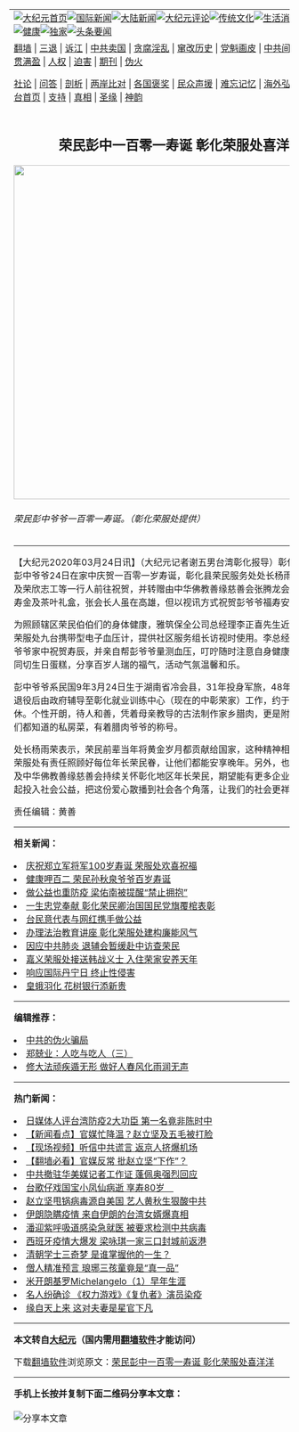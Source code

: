 <a name="1" id="1" target="_blank"></a><span id="1"></span>
<table align=center border="0"><tr><td colspan="2" VALIGN=TOP><a href="https://github.com/acnndw3533/djy/blob/master/gb/nf1351518.md#1"><img src="https://raw.githubusercontent.com/acnndw3533/www/master/t/djy/1.jpg" title="大纪元首页" alt="大纪元首页"></a><a href="https://github.com/acnndw3533/djy/blob/master/gb/n24hr.md#1"><img src="https://raw.githubusercontent.com/acnndw3533/www/master/t/djy/3.jpg" title="国际新闻" alt="国际新闻"></a><a href="https://github.com/acnndw3533/djy/blob/master/gb/nsc413.md#1"><img src="https://raw.githubusercontent.com/acnndw3533/www/master/t/djy/4.jpg" title="大陆新闻" alt="大陆新闻"></a><a href="https://github.com/acnndw3533/djy/blob/master/gb/news392.md#1"><img src="https://raw.githubusercontent.com/acnndw3533/www/master/t/djy/5.jpg" title="大纪元评论" alt="大纪元评论"></a><a href="https://github.com/acnndw3533/djy/blob/master/gb/news2007.md#1"><img src="https://raw.githubusercontent.com/acnndw3533/www/master/t/djy/6.jpg" title="传统文化" alt="传统文化"></a><a href="https://github.com/acnndw3533/djy/blob/master/gb/news2008.md#1"><img src="https://raw.githubusercontent.com/acnndw3533/www/master/t/djy/7.jpg" title="生活消费" alt="生活消费"></a><a href="https://github.com/acnndw3533/djy/blob/master/gb/ncyule.md#1"><img src="https://raw.githubusercontent.com/acnndw3533/www/master/t/djy/8.jpg" title="娱乐休闲" alt="娱乐休闲"></a><a href="https://github.com/acnndw3533/djy/blob/master/gb/nsc1002.md#1"><img src="https://raw.githubusercontent.com/acnndw3533/www/master/t/djy/9.jpg" title="健康" alt="健康"></a><a href="https://github.com/acnndw3533/djy/blob/master/gb/nf6092.md#1"><img src="https://raw.githubusercontent.com/acnndw3533/www/master/t/djy/10a.jpg" title="独家" alt="独家"></a><a href="https://github.com/acnndw3533/djy/blob/master/gb/nf4514.md#1"><img src="https://raw.githubusercontent.com/acnndw3533/www/master/t/djy/12a.jpg" title="头条要闻" alt="头条要闻"></a></td></tr>
<tr><td colspan="2" VALIGN=TOP><a target="_blank" href="https://github.com/acnndw3533/www/blob/master/README.md?zsrh#1">翻墙</a> | <a target="_blank" href="https://github.com/acnndw3533/djy/blob/master/gb/nf5657.md#1">三退</a> | <a target="_blank" href="https://github.com/acnndw3533/djy/blob/master/gb/nf6124.md#1">诉江</a> | <a target="_blank" href="https://github.com/acnndw3533/djy/blob/master/gb/nf1176117.md#1">中共卖国</a> | <a target="_blank" href="https://github.com/acnndw3533/djy/blob/master/gb/nf5773.md#1">贪腐淫乱</a> | <a target="_blank" href="https://github.com/acnndw3533/djy/blob/master/gb/nf1176115.md#1">窜改历史</a> | <a target="_blank" href="https://github.com/acnndw3533/djy/blob/master/gb/nf1176107.md#1">党魁画皮</a> | <a target="_blank" href="https://github.com/acnndw3533/djy/blob/master/gb/nf1320400.md#1">中共间谍</a> | <a target="_blank" href="https://github.com/acnndw3533/djy/blob/master/gb/nf1176114.md#1">破坏传统</a> | <a target="_blank" href="https://github.com/acnndw3533/ntdtv/blob/master/gb/prog447_1.md#1">恶贯满盈</a> | <a target="_blank" href="https://github.com/acnndw3533/djy/blob/master/gb/ncid278.md#1">人权</a> | <a target="_blank" href="https://github.com/acnndw3533/djy/blob/master/gb/nf1176111.md#1">迫害</a> | <a target="_blank" href="https://gitlab.com/szzdlab/mh-qikan/blob/master/README.md#1">期刊</a> | <a target="_blank" href="https://github.com/acnndw3533/djy/blob/master/gb/nf5562.md#1">伪火</a></p><p><a target="_blank" href="https://github.com/acnndw3533/djy/blob/master/gb/9p.md#1">社论</a> | <a target="_blank" href="https://github.com/acnndw3533/djy/blob/master/gb/nf4378.md#1">问答</a> | <a target="_blank" href="https://github.com/acnndw3533/djy/blob/master/gb/nf5792.md#1">剖析</a> | <a target="_blank" href="https://github.com/acnndw3533/djy/blob/master/gb/nf5735.md#1">两岸比对</a> | <a target="_blank" href="https://github.com/acnndw3533/djy/blob/master/gb/nf6119.md#1">各国褒奖</a> | <a target="_blank" href="https://github.com/acnndw3533/djy/blob/master/gb/nf6120.md#1">民众声援</a> | <a target="_blank" href="https://github.com/acnndw3533/djy/blob/master/gb/nf1188594.md#1">难忘记忆</a> | <a target="_blank" href="https://github.com/acnndw3533/djy/blob/master/gb/nf3180.md#1">海外弘传</a> | <a target="_blank" href="https://github.com/acnndw3533/djy/blob/master/gb/nf5410.md#1">万人上访</a> | <a target="_blank" href="https://github.com/acnndw3533/www/blob/master/README.md?zsrh#1">平台首页</a> | <a target="_blank" href="https://github.com/acnndw3533/djy/blob/master/gb/nf4386.md#1">支持</a> | <a target="_blank" href="https://github.com/acnndw3533/djy/blob/master/gb/nf4389.md#1">真相</a> | <a target="_blank" href="https://github.com/acnndw3533/djy/blob/master/gb/nf5790.md#1">圣缘</a> | <a target="_blank" href="https://github.com/acnndw3533/djy/blob/master/gb/nf4786.md#1">神韵</a></td></tr>
<tr><td VALIGN=TOP width="626"><h2 align=center>荣民彭中一百零一寿诞 彰化荣服处喜洋洋</h2>
<img width="600" src="https://i.epochtimes.com/assets/uploads/2020/03/732d3b217abcb001b9f8758fad751449-600x400.jpg" />
<h6>荣民彭中爷爷一百零一寿诞。（彰化荣服处提供）
</h6>
<hr>
<p>【大纪元2020年03月24日讯】（大纪元记者谢五男台湾彰化报导）彰化市耆宿<ahref="https://github.com/acnndw3533/djy/blob/master/gb/tag/%E8%8D%A3%E6%B0%91.md#1">荣民</a>彭中爷爷24日在家中庆贺一百零一岁<ahref="https://github.com/acnndw3533/djy/blob/master/gb/tag/%E5%AF%BF%E8%AF%9E.md#1">寿诞</a>，彰化县荣民服务处处长杨雨荣偕同职员工及荣欣志工等一行人前往祝贺，并转赠由中华佛教善缘慈善会张腾龙会长所准备的贺寿金及茶叶礼盒，张会长人虽在高雄，但以视讯方式祝贺彭爷爷福寿安康。</p>
<p>为照顾辖区<ahref="https://github.com/acnndw3533/djy/blob/master/gb/tag/%E8%8D%A3%E6%B0%91.md#1">荣民</a>伯伯们的身体健康，雅筑保全公司总经理李正喜先生近期捐赠彰化县<ahref="https://github.com/acnndw3533/djy/blob/master/gb/tag/%E8%8D%A3%E6%9C%8D%E5%A4%84.md#1">荣服处</a>九台携带型电子血压计，提供社区服务组长访视时使用。李总经理特别前来彭爷爷家中祝贺寿辰，并亲自帮彭爷爷量测血压，叮咛随时注意自身健康，最后大家共同切生日蛋糕，分享百岁人瑞的福气，活动气氛温馨和乐。</p>
<p>彭中爷爷系民国9年3月24日生于湖南省冷会县，31年投身军旅，48年因病伤退役，退役后由政府辅导至彰化就业训练中心（现在的中彰荣家）工作，约于71年自职场退休。个性开朗，待人和善，凭着母亲教导的古法制作家乡腊肉，更是附近住民及老饕们都知道的私房菜，有着腊肉爷爷的称号。</p>
<p>处长杨雨荣表示，荣民前辈当年将黄金岁月都贡献给国家，这种精神相当令人敬佩，<ahref="https://github.com/acnndw3533/djy/blob/master/gb/tag/%E8%8D%A3%E6%9C%8D%E5%A4%84.md#1">荣服处</a>有责任照顾好每位年长荣民眷，让他们都能安享晚年。另外，也感谢雅筑保全及中华佛教善缘慈善会持续关怀彰化地区年长荣民，期望能有更多企业、善心人士一起投入社会<ahref="https://github.com/acnndw3533/djy/blob/master/gb/tag/%E5%85%AC%E7%9B%8A.md#1">公益</a>，把这份爱心散播到社会各个角落，让我们的社会更祥和、更温暖。</p>
<p>责任编辑：黄善</p>

<hr>


<strong>相关新闻：</strong>
<li><a href="https://github.com/acnndw3533/djy/blob/master/gb/18/11/6/n10833136.md#1">庆祝郑立军将军100岁寿诞    荣服处欢喜祝福</a></li>
<li><a href="https://github.com/acnndw3533/djy/blob/master/gb/18/12/10/n10901327.md#1">健康呷百二  荣民孙秋泉爷爷百岁寿诞</a></li>
<li><a href="https://github.com/acnndw3533/djy/blob/master/gb/20/2/7/n11851019.md#1">做公益也重防疫 梁佑南被提醒“禁止拥抱”</a></li>
<li><a href="https://github.com/acnndw3533/djy/blob/master/gb/20/2/14/n11868454.md#1">一生忠党奉献 彰化荣民卿治国国民党旗覆棺表彰</a></li>
<li><a href="https://github.com/acnndw3533/djy/blob/master/gb/20/3/2/n11909851.md#1">台民意代表与网红携手做公益</a></li>
<li><a href="https://github.com/acnndw3533/djy/blob/master/gb/20/3/13/n11937723.md#1">办理法治教育讲座 彰化荣服处建构廉能风气</a></li>
<li><a href="https://github.com/acnndw3533/djy/blob/master/gb/20/3/16/n11944364.md#1">因应中共肺炎 退辅会暂缓赴中访查荣民</a></li>
<li><a href="https://github.com/acnndw3533/djy/blob/master/gb/20/3/19/n11953677.md#1">嘉义荣服处接送韩战义士 入住荣家安养天年</a></li>
<li><a href="https://github.com/acnndw3533/djy/blob/master/gb/22/4/25/n13719955.md#1">响应国际丹宁日 终止性侵害</a></li>
<li><a href="https://github.com/acnndw3533/djy/blob/master/gb/22/4/25/n13719937.md#1">皇蛾羽化  花树银行添新贵</a></li>
<hr>


<strong>编辑推荐：</strong>
<li><a href="https://github.com/upjkzu3674/djy/blob/master/gb/16/1/21/n4622075.md?dfh#1" target="_blank">中共的伪火骗局</a></li><li><a href="https://github.com/tsiac2612/djy/blob/master/gb/18/1/25/n10086108.md#1" target="_blank">郑兢业：人吃与吃人（三）</a></li><li><a href="https://github.com/tsiac2612/djy/blob/master/gb/17/9/23/n9661042.md#1" target="_blank">修大法顽疾遁无形 做好人春风化雨润无声</a></li>
<hr>

<strong>热门新闻：</strong>
<li><a href="https://github.com/acnndw3533/djy/blob/master/gb/20/3/16/n11943195.md#1">日媒体人评台湾防疫2大功臣 第一名竟非陈时中</a></li>
<li><a href="https://github.com/acnndw3533/djy/blob/master/gb/20/3/16/n11945071.md#1">【新闻看点】官媒忙降温？赵立坚及五毛被打脸</a></li>
<li><a href="https://github.com/acnndw3533/djy/blob/master/gb/20/3/17/n11946346.md#1">【现场视频】听信中共谎言 返京人挤爆机场</a></li>
<li><a href="https://github.com/acnndw3533/djy/blob/master/gb/20/3/17/n11945722.md#1">【翻墙必看】官媒反常 批赵立坚“下作”？</a></li>
<li><a href="https://github.com/acnndw3533/djy/blob/master/gb/20/3/17/n11948259.md#1">中共撤驻华美媒记者工作证 蓬佩奥强烈回应</a></li>
<li><a href="https://github.com/acnndw3533/djy/blob/master/gb/20/3/17/n11946544.md#1">台歌仔戏国宝小凤仙病逝 享寿80岁　</a></li>
<li><a href="https://github.com/acnndw3533/djy/blob/master/gb/20/3/15/n11942589.md#1">赵立坚甩锅病毒源自美国 艺人黄秋生狠酸中共</a></li>
<li><a href="https://github.com/acnndw3533/djy/blob/master/gb/20/3/17/n11947993.md#1">伊朗隐瞒疫情 来自伊朗的台湾女婿爆真相</a></li>
<li><a href="https://github.com/acnndw3533/djy/blob/master/gb/20/3/15/n11942781.md#1">潘迎紫呼吸道感染急就医 被要求检测中共病毒</a></li>
<li><a href="https://github.com/acnndw3533/djy/blob/master/gb/20/3/15/n11942415.md#1">西班牙疫情大爆发 梁咏琪一家三口封城前返港</a></li>
<li><a href="https://github.com/acnndw3533/djy/blob/master/gb/20/3/11/n11933369.md#1">清朝学士三奇梦 是谁掌握他的一生？</a></li>
<li><a href="https://github.com/acnndw3533/djy/blob/master/gb/20/3/11/n11933376.md#1">僧人精准预言 琅琊三孩童竟是“真一品”</a></li>
<li><a href="https://github.com/acnndw3533/djy/blob/master/gb/13/1/31/n3790016.md#1">米开朗基罗Michelangelo（1）早年生涯</a></li>
<li><a href="https://github.com/acnndw3533/djy/blob/master/gb/20/3/17/n11946008.md#1">名人纷确诊 《权力游戏》《复仇者》演员染疫</a></li>
<li><a href="https://github.com/acnndw3533/djy/blob/master/gb/20/3/12/n11936269.md#1">缘自天上来 这对夫妻是星官下凡</a></li>
<hr>

<strong>本文转自<a href="https://www.epochtimes.com">大纪元</a>（国内需用<a href="https://github.com/acnndw3533/www/blob/master/README.md#8">翻墙软件</a>才能访问）</strong><p>下载<a href="https://github.com/acnndw3533/www/blob/master/README.md#8">翻墙软件</a>浏览原文：<a href="https://www.epochtimes.com/gb/20/3/24/n11969629.htm">荣民彭中一百零一寿诞 彰化荣服处喜洋洋</a></p><hr>

<strong>手机上长按并复制下面二维码分享本文章：</strong><br><br><img src="https://chart.apis.google.com/chart?cht=qr&chs=240x240&choe=UTF-8&chld=M|2&chl=https://github.com/acnndw3533/djy/blob/master/gb/20/3/24/n11969629.md%231" title="分享本文章"></td><td VALIGN=TOP><a href="https://github.com/acnndw3533/djy/blob/master/gb/16/1/21/n4622075.md?dfh#1" target="_blank"><img src="https://raw.githubusercontent.com/acnndw3533/djy/master/gb/300/wei-f1.jpg" title="中共的伪火骗局"  alt="中共的伪火骗局"></a><br><a href="https://github.com/acnndw3533/www/blob/master/README.md?dfh#9" target="_blank"><img src="https://raw.githubusercontent.com/acnndw3533/djy/master/gb/300/yong-h.jpg" title="永恒的见证"  alt="永恒的见证"></a><br><a href="https://github.com/acnndw3533/djy/blob/master/gb/13/9/29/n3974789.md?dfh#1" target="_blank"><img src="https://raw.githubusercontent.com/acnndw3533/djy/master/gb/300/shang-lnz.jpg" title="善良女子被中共投男牢"  alt="善良女子被中共投男牢"></a><br><a href="https://github.com/acnndw3533/djy/blob/master/gb/16/3/16/n4663449.md?dfh#1" target="_blank"><img src="https://raw.githubusercontent.com/acnndw3533/djy/master/gb/300/huo-z3.jpg" title="警卫目击活摘器官"  alt="警卫目击活摘器官"></a><br><a href="https://github.com/acnndw3533/djy/blob/master/gb/16/8/7/n8177641.md?dfh#1" target="_blank"><img src="https://raw.githubusercontent.com/acnndw3533/djy/master/gb/300/huo-z4.jpg" title="证人描述活摘恐怖"  alt="证人描述活摘恐怖"></a><br><a href="https://github.com/acnndw3533/djy/blob/master/gb/10/4/19/n2881569.md?dfh#1" target="_blank"><img src="https://raw.githubusercontent.com/acnndw3533/djy/master/gb/300/huo-z1.jpg" title="揭开活摘器官黑幕"  alt="揭开活摘器官黑幕"></a><br><a href="https://github.com/acnndw3533/djy/blob/master/gb/10/11/7/n3077476.md?dfh#1" target="_blank"><img src="https://raw.githubusercontent.com/acnndw3533/djy/master/gb/300/ma-ks.jpg" title="马克思的成魔之路"  alt="马克思的成魔之路"></a><br><a href="https://github.com/acnndw3533/djy/blob/master/gb/14/6/9/n4173977.md?dfh#1" target="_blank"><img src="https://raw.githubusercontent.com/acnndw3533/djy/master/gb/300/chang-zs.jpg" title="藏字石 蕴天机"  alt="藏字石 蕴天机"></a><br><a href="https://github.com/acnndw3533/djy/blob/master/gb/18/5/10/n10381511.md?dfh#1" target="_blank"><img src="https://raw.githubusercontent.com/acnndw3533/djy/master/gb/300/st1.jpg" title="关注三亿人三退"  alt="关注三亿人三退"></a><br><a href="https://github.com/acnndw3533/djy/blob/master/gb/18/3/21/n10237682.md?dfh#1" target="_blank"><img src="https://raw.githubusercontent.com/acnndw3533/djy/master/gb/300/jie-t.jpg" title="解体中共复兴中华"  alt="解体中共复兴中华"></a><br><a href="https://github.com/acnndw3533/djy/blob/master/gb/9/2/9/n2422991.md?dfh#1" target="_blank"><img src="https://raw.githubusercontent.com/acnndw3533/djy/master/gb/300/gao-zs.jpg" title="中共迫害良心律师"  alt="中共迫害良心律师"></a><br><a href="https://github.com/acnndw3533/djy/blob/master/gb/18/12/9/n10900044.md?dfh#1" target="_blank"><img src="https://raw.githubusercontent.com/acnndw3533/djy/master/gb/300/sj1.jpg" title="三百多万人举报江泽民"  alt="三百多万人举报江泽民"></a><br><a href="https://github.com/acnndw3533/djy/blob/master/gb/18/8/28/n10672014.md?dfh#1" target="_blank"><img src="https://raw.githubusercontent.com/acnndw3533/djy/master/gb/300/sj2.jpg" title="这些官员为何起诉江泽民"  alt="这些官员为何起诉江泽民"></a><br><a href="https://github.com/acnndw3533/djy/blob/master/gb/8/12/18/n2367165.md?dfh#1" target="_blank"><img src="https://raw.githubusercontent.com/acnndw3533/djy/master/gb/300/liangan.jpg" title="海峡两岸的强烈对比"  alt="海峡两岸的强烈对比"></a><br><a href="https://github.com/acnndw3533/djy/blob/master/gb/15/12/10/n4593139.md?dfh#1" target="_blank"><img src="https://raw.githubusercontent.com/acnndw3533/djy/master/gb/300/jia-ndzl.jpg" title="加拿大总理的贺信"  alt="加拿大总理的贺信"></a><br><a href="https://github.com/acnndw3533/djy/blob/master/gb/11/6/17/n3289382.md?dfh#1" target="_blank"><img src="https://raw.githubusercontent.com/acnndw3533/djy/master/gb/300/xiao-wd.jpg" title="探寻真相兼听则明"  alt="探寻真相兼听则明"></a><br><a href="https://github.com/acnndw3533/djy/blob/master/gb/18/10/27/n10812623.md?dfh#1" target="_blank"><img src="https://raw.githubusercontent.com/acnndw3533/djy/master/gb/300/yindu.jpg" title="印度媒体报道东方"  alt="印度媒体报道东方"></a><br><a href="https://github.com/acnndw3533/djy/blob/master/gb/18/6/9/n10469652.md?dfh#1" target="_blank"><img src="https://raw.githubusercontent.com/acnndw3533/djy/master/gb/300/xie-j.jpg" title="不一样的海外校园"  alt="不一样的海外校园"></a><br><a href="https://github.com/acnndw3533/djy/blob/master/gb/7/4/5/n1669415.md?dfh#1" target="_blank"><img src="https://raw.githubusercontent.com/acnndw3533/djy/master/gb/300/li-up.jpg" title="从大师到徒弟的传奇"  alt="从大师到徒弟的传奇"></a><br><a href="https://github.com/acnndw3533/djy/blob/master/gb/17/5/26/n9191512.md?dfh#1" target="_blank"><img src="https://raw.githubusercontent.com/acnndw3533/djy/master/gb/300/zfl2.jpg" title="亿万人与东方一本奇书"  alt="亿万人与东方一本奇书"></a><br><a href="https://github.com/acnndw3533/djy/blob/master/gb/13/11/27/n4020290.md?dfh#1" target="_blank"><img src="https://raw.githubusercontent.com/acnndw3533/djy/master/gb/300/zhen-h.jpg" title="大陆见不到的震撼场面"  alt="大陆见不到的震撼场面"></a><br><a href="https://github.com/acnndw3533/djy/blob/master/gb/15/7/17/n4482910.md?dfh#1" target="_blank"><img src="https://raw.githubusercontent.com/acnndw3533/djy/master/gb/300/dalu-sk.jpg" title="人心向善 大陆当初盛况"  alt="人心向善 大陆当初盛况"></a><br><a href="https://github.com/acnndw3533/djy/blob/master/gb/19/1/5/n10955468.md?dfh#1" target="_blank"><img src="https://raw.githubusercontent.com/acnndw3533/djy/master/gb/300/zfl1.jpg" title="追寻真理 这书讲什么"  alt="追寻真理 这书讲什么"></a><br><a href="https://github.com/acnndw3533/www/blob/master/README.md?dfh#1" target="_blank"><img src="https://raw.githubusercontent.com/acnndw3533/djy/master/gb/300/fq1.jpg" title="下载免费翻墙软件"  alt="下载免费翻墙软件"></a><br></td></tr></table>
